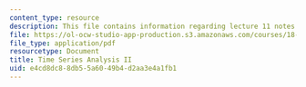 ```yaml
---
content_type: resource
description: This file contains information regarding lecture 11 notes.
file: https://ol-ocw-studio-app-production.s3.amazonaws.com/courses/18-s096-topics-in-mathematics-with-applications-in-finance-fall-2013/e4cd8dc88db55a6049b4d2aa3e4a1fb1_MIT18_S096F13_lecnote11.pdf
file_type: application/pdf
resourcetype: Document
title: Time Series Analysis II
uid: e4cd8dc8-8db5-5a60-49b4-d2aa3e4a1fb1
---
```

